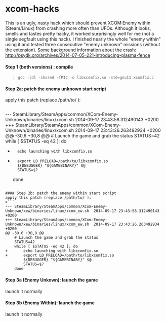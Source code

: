 xcom-hacks
==========

This is an ugly, nasty hack which should prevent XCOM:Enemy within  (Steam/Linux) from crashing more often than UFOs.
Although it looks, smells and tastes pretty hacky, it worked surprisingly well for me (not a single segfault using this hack). I finished nearly the whole "enemy within" using it and tested three consecutive "enemy unknown" missions (without the extension).
Some background information about the crash: http://psydk.org/archives/2014-07-05-221-introducing-plasma-fence


#### Step 1 (both versions) : compile
> `gcc -ldl -shared -fPIC -o libxcomfix.so -std=gnu11 xcomfix.c`

#### Step 2a: patch the enemy unknown start script
apply this patch (replace /path/to/ ):
>```
--- SteamLibrary/SteamApps/common/XCom-Enemy-Unknown/binaries/linux/xcom.sh	2014-09-17 23:43:58.312490143 +0200
+++ SteamLibrary/SteamApps/common/XCom-Enemy-Unknown/binaries/linux/xcom.sh	2014-09-17 23:43:26.263492934 +0200
@@ -30,6 +30,8 @@
 	# Launch the game and grab the status
 	STATUS=42
 	while [ $STATUS -eq 42 ]; do
+		echo launching with libxcomfix.so
+		export LD_PRELOAD=/path/to/libxcomfix.so
 		${DEBUGGER} "${GAMEBINARY}" $@
 		STATUS=$?
 	done
```

#### Step 2b: patch the enemy within start script
apply this patch (replace /path/to/ ):
>```
--- SteamLibrary/SteamApps/common/XCom-Enemy-Unknown/xew/binaries/linux/xcom_ew.sh	2014-09-17 23:43:58.312490143 +0200
+++ SteamLibrary/SteamApps/common/XCom-Enemy-Unknown/xew/binaries/linux/xcom_ew.sh	2014-09-17 23:43:26.263492934 +0200
@@ -30,6 +30,8 @@
 	# Launch the game and grab the status
 	STATUS=42
 	while [ $STATUS -eq 42 ]; do
+		echo launching with libxcomfix.so
+		export LD_PRELOAD=/path/to/libxcomfix.so
 		${DEBUGGER} "${GAMEBINARY}" $@
 		STATUS=$?
 	done
```

#### Step 3a (Enemy Unkown): launch the game 
launch it normally

#### Step 3b (Enemy Within): launch the game
launch it normally
